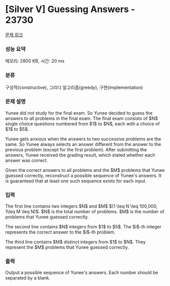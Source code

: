 # [Silver V] Guessing Answers - 23730 

[문제 링크](https://www.acmicpc.net/problem/23730) 

### 성능 요약

메모리: 2800 KB, 시간: 20 ms

### 분류

구성적(constructive), 그리디 알고리즘(greedy), 구현(implementation)

### 문제 설명

<p>Yunee did not study for the final exam. So Yunee decided to guess the answers to all problems in the final exam. The final exam consists of $N$ single choice questions numbered from $1$ to $N$, each with a choice of $1$ to $5$.</p>

<p>Yunee gets anxious when the answers to two successive problems are the same. So Yunee always selects an answer different from the answer to the previous problem (except for the first problem). After submitting the answers, Yunee received the grading result, which stated whether each answer was correct.</p>

<p>Given the correct answers to all problems and the $M$ problems that Yunee guessed correctly, reconstruct a possible sequence of Yunee's answers. It is guaranteed that at least one such sequence exists for each input.</p>

### 입력 

 <p>The first line contains two integers $N$ and $M$ $(1 \leq N \leq 100,000, 1\leq M \leq N)$. $N$ is the total number of problems. $M$ is the number of problems that Yunee guessed correctly.</p>

<p>The second line contains $N$ integers from $1$ to $5$. The $i$-th integer represents the correct answer to the $i$-th problem.</p>

<p>The third line contains $M$ distinct integers from $1$ to $N$. They represent the $M$ problems that Yunee guessed correctly.</p>

### 출력 

 <p>Output a possible sequence of Yunee's answers. Each number should be separated by a blank.</p>

